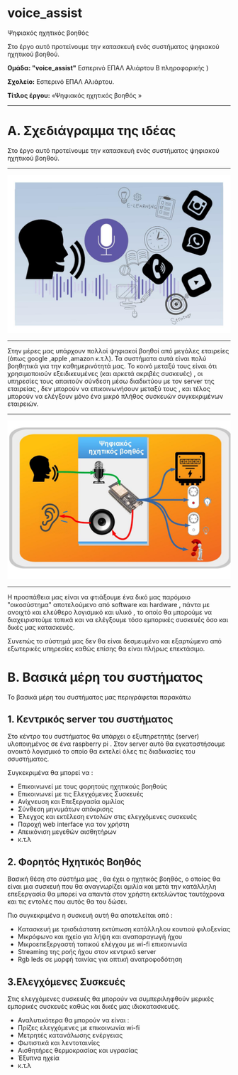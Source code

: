 # voice_assist
Ψηφιακός ηχητικός βοηθός

Στο έργο αυτό προτείνουμε την κατασκευή ενός συστήματος  ψηφιακού ηχητικού βοηθού.


**Ομάδα:  "voice_assist"** Εσπερινό ΕΠΑΛ Αλιάρτου Β πληροφορικής   )

**Σχολείο:** Εσπερινό ΕΠΑΛ Αλιάρτου.

**Τίτλος έργου:** «Ψηφιακός ηχητικός βοηθός »

___
# Α. Σχεδιάγραμμα της ιδέας 

Στο έργο αυτό προτείνουμε την κατασκευή ενός συστήματος  ψηφιακού ηχητικού βοηθού.

---

![](images/manos%20asist1.jpg)

---

Στην μέρες μας υπάρχουν πολλοί ψηφιακοί βοηθοί από μεγάλες εταιρείες (όπως google ,apple ,amazon κ.τ.λ). Τα συστήματα αυτά είναι πολύ βοηθητικά για την καθημερινότητά μας. Το κοινό μεταξύ τους είναι ότι χρησιμοποιούν εξειδικευμένες (και αρκετά ακριβές συσκευές) , οι υπηρεσίες  τους απαιτούν σύνδεση μέσω διαδικτύου με τον server της εταιρείας , δεν μπορούν να επικοινωνήσουν μεταξύ τους , και τέλος μπορούν να ελέγξουν μόνο ένα μικρό πλήθος συσκευών συγκεκριμένων εταιρειών.

---


![Ψηφιακός ηχητικός βοηθός](images/manos%20proces1.jpg)

---

Η προσπάθεια μας είναι να φτιάξουμε ένα δικό μας  παρόμοιο "οικοσύστημα" αποτελούμενο από software και hardware , πάντα με  ανοιχτό και ελεύθερο λογισμικό και υλικό , το οποίο θα μπορούμε να διαχειριστούμε τοπικά και να ελέγξουμε τόσο εμπορικές συσκευές όσο και δικές μας  κατασκευές.

Συνεπώς το σύστημά μας δεν θα είναι δεσμευμένο και εξαρτώμενο από εξωτερικές υπηρεσίες καθώς επίσης θα είναι  πλήρως επεκτάσιμο.

# Β. Βασικά μέρη του συστήματος
Το βασικά μέρη του συστήματος μας περιγράφεται παρακάτω 


## 1. Κεντρικός server του συστήματος


Στο κέντρο του συστήματος θα υπάρχει ο εξυπηρετητής (server) υλοποιημένος σε ένα raspberry pi . 
Στον server αυτό θα εγκαταστήσουμε ανοικτό λογισμικό το οποίο θα εκτελεί όλες τις διαδικασίες του σσυστήματος.


Συγκεκριμένα θα μπορεί να :
* Επικοινωνεί με τους φορητούς ηχητικούς βοηθούς
* Επικοινωνεί με τις Ελεγχόμενες Συσκευές
* Ανίχνευση και Επεξεργασία ομιλίας
* Σύνθεση μηνυμάτων απόκρισης
* Έλεγχος και εκτέλεση εντολών  στις ελεγχόμενες συσκευές
* Παροχή web interface για τον χρήστη
* Απεικόνιση μεγεθών αισθητήρων
* κ.τ.λ

## 2. Φορητός Ηχητικός Βοηθός

Βασική θέση στο σύστήμα μας , θα έχει   ο ηχητικός βοηθός, ο οποίος θα είναι μια συσκευή που θα αναγνωρίζει ομιλία  και μετά την κατάλληλη επεξεργασία θα μπορεί να απαντά στον χρήστη εκτελώντας ταυτόχρονα και   τις εντολές που αυτός θα του δώσει.

Πιο συγκεκριμένα η  συσκευή αυτή θα αποτελείται από :


* Κατασκευή με τρισδιάστατη εκτύπωση κατάλληλου κουτιού φιλοξενίας
* Μικρόφωνο και ηχείο για λήψη και  αναπαραγωγή ήχου 
* Μικροεπεξεργαστή τοπικού ελέγχου με wi-fi επικοινωνία
* Streaming της ροής ήχου στον κεντρικό server 
* Rgb leds σε μορφή ταινίας για οπτική  ανατροφοδότηση

## 3.Ελεγχόμενες Συσκευές

Στις ελεγχόμενες συσκευές θα μπορούν να συμπεριληφθούν μερικές εμπορικές συσκευές καθώς και δικές μας ιδιοκατασκευές.
 * Αναλυτικότερα θα μπορούν να είναι :
* Πρίζες ελεγχόμενες με επικοινωνία wi-fi
* Μετρητές κατανάλωσης ενέργειας
* Φωτιστικά και λεντοταινίες
* Αισθητήρες θερμοκρασίας και υγρασίας
* Έξυπνα ηχεία
* κ.τ.λ
